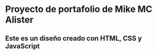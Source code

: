 
# Proyecto de portafolio de Mike MC Alister

## Este es un diseño creado con HTML, CSS y JavaScript